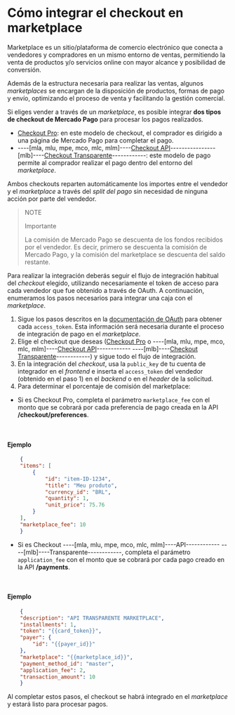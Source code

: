 # Cómo integrar el checkout en marketplace

Marketplace es un sitio/plataforma de comercio electrónico que conecta a vendedores y compradores en un mismo entorno de ventas, permitiendo la venta de productos y/o servicios online con mayor alcance y posibilidad de conversión.

Además de la estructura necesaria para realizar las ventas, algunos _marketplaces_ se encargan de la disposición de productos, formas de pago y envío, optimizando el proceso de venta y facilitando la gestión comercial.

Si eliges vender a través de un _marketplace_, es posible integrar **dos tipos de checkout de Mercado Pago** para procesar los pagos realizados.

* [Checkout Pro](/developers/es/guides/checkout-pro/landing): en este modelo de checkout, el comprador es dirigido a una página de Mercado Pago para completar el pago.
* ----[mla, mlu, mpe, mco, mlc, mlm]----[Checkout API](/developers/es/guides/checkout-api/introduction)----------------[mlb]----[Checkout Transparente](/developers/es/guides/checkout-api/introduction)------------: este modelo de pago permite al comprador realizar el pago dentro del entorno del _marketplace_.

Ambos checkouts reparten automáticamente los importes entre el vendedor y el _marketplace_ a través del _split del pago_ sin necesidad de ninguna acción por parte del vendedor.

> NOTE
>
> Importante
>
> La comisión de Mercado Pago se descuenta de los fondos recibidos por el vendedor. Es decir, primero se descuenta la comisión de Mercado Pago, y la comisión del marketplace se descuenta del saldo restante.

Para realizar la integración deberás seguir el flujo de integración habitual del _checkout_ elegido, utilizando necesariamente el token de acceso para cada vendedor que fue obtenido a través de OAuth. A continuación, enumeramos los pasos necesarios para integrar una caja con el _marketplace_.

1. Sigue los pasos descritos en la [documentación de OAuth](/developers/es/guides/additional-content/security/oauth/introduction) para obtener cada `access_token`. Esta información será necesaria durante el proceso de integración de pago en el _marketplace_.
2. Elige el checkout que deseas ([Checkout Pro](/developers/es/guides/checkout-pro/landing) o ----[mla, mlu, mpe, mco, mlc, mlm]----[Checkout API](/developers/es/guides/checkout-api/introduction)------------ ----[mlb]----[Checkout Transparente](/developers/es/guides/checkout-api/introduction)------------) y sigue todo el flujo de integración.
3. En la integración del _checkout_, usa la `public_key` de tu cuenta de integrador en el _frontend_ e inserta el `access_token` del vendedor (obtenido en el paso 1) en el _backend_ o en el _header_ de la solicitud.
4. Para determinar el porcentaje de comisión del marketplace:

  - Si es Checkout Pro, completa el parámetro `marketplace_fee` con el monto que se cobrará por cada preferencia de pago creada en la API **/checkout/preferences**.

<br>

#### Ejemplo

```json
    {
    "items": [
        {
            "id": "item-ID-1234",
            "title": "Meu produto",
            "currency_id": "BRL",
            "quantity": 1,
            "unit_price": 75.76
        }
    ],
    "marketplace_fee": 10
    }
```

  - Si es Checkout ----[mla, mlu, mpe, mco, mlc, mlm]----API------------ ----[mlb]----Transparente------------, completa el parámetro `application_fee` con el monto que se cobrará por cada pago creado en la API **/payments**.

<br>

#### Ejemplo

```json
    {
    "description": "API TRANSPARENTE MARKETPLACE",
    "installments": 1,
    "token": "{{card_token}}",
    "payer": {
        "id": "{{payer_id}}"
    },
    "marketplace": "{{marketplace_id}}",
    "payment_method_id": "master",
    "application_fee": 2,
    "transaction_amount": 10
    }
```

Al completar estos pasos, el checkout se habrá integrado en el _marketplace_ y estará listo para procesar pagos.